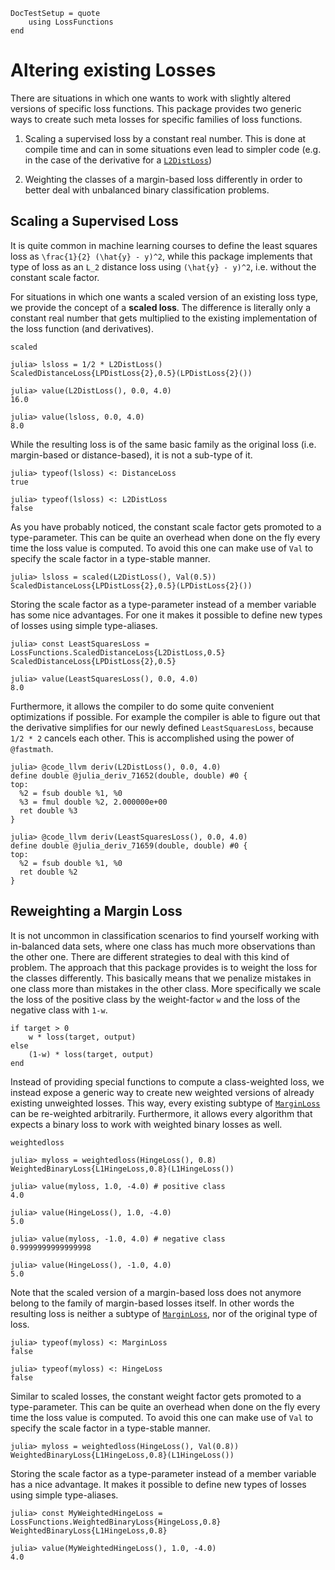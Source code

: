 ```@meta
DocTestSetup = quote
    using LossFunctions
end
```

# Altering existing Losses

There are situations in which one wants to work with slightly
altered versions of specific loss functions. This package
provides two generic ways to create such meta losses for specific
families of loss functions.

1. Scaling a supervised loss by a constant real number. This is
   done at compile time and can in some situations even lead to
   simpler code (e.g. in the case of the derivative for a
   [`L2DistLoss`](@ref))

2. Weighting the classes of a margin-based loss differently in
   order to better deal with unbalanced binary classification
   problems.

## Scaling a Supervised Loss

It is quite common in machine learning courses to define the
least squares loss as ``\frac{1}{2} (\hat{y} - y)^2``, while this
package implements that type of loss as an ``L_2`` distance loss
using ``(\hat{y} - y)^2``, i.e. without the constant scale
factor.

For situations in which one wants a scaled version of an existing
loss type, we provide the concept of a **scaled loss**. The
difference is literally only a constant real number that gets
multiplied to the existing implementation of the loss function
(and derivatives).

```@docs
scaled
```

```jldoctest scaled
julia> lsloss = 1/2 * L2DistLoss()
ScaledDistanceLoss{LPDistLoss{2},0.5}(LPDistLoss{2}())

julia> value(L2DistLoss(), 0.0, 4.0)
16.0

julia> value(lsloss, 0.0, 4.0)
8.0
```

While the resulting loss is of the same basic family as the
original loss (i.e. margin-based or distance-based), it is not a
sub-type of it.

```jldoctest scaled
julia> typeof(lsloss) <: DistanceLoss
true

julia> typeof(lsloss) <: L2DistLoss
false
```

As you have probably noticed, the constant scale factor gets
promoted to a type-parameter. This can be quite an overhead when
done on the fly every time the loss value is computed. To avoid
this one can make use of `Val` to specify the scale factor in a
type-stable manner.

```jldoctest
julia> lsloss = scaled(L2DistLoss(), Val(0.5))
ScaledDistanceLoss{LPDistLoss{2},0.5}(LPDistLoss{2}())
```

Storing the scale factor as a type-parameter instead of a member
variable has some nice advantages. For one it makes it possible
to define new types of losses using simple type-aliases.

```jldoctest
julia> const LeastSquaresLoss = LossFunctions.ScaledDistanceLoss{L2DistLoss,0.5}
ScaledDistanceLoss{LPDistLoss{2},0.5}

julia> value(LeastSquaresLoss(), 0.0, 4.0)
8.0
```

Furthermore, it allows the compiler to do some quite convenient
optimizations if possible. For example the compiler is able to
figure out that the derivative simplifies for our newly defined
`LeastSquaresLoss`, because `1/2 * 2` cancels each other.
This is accomplished using the power of `@fastmath`.

```julia-repl
julia> @code_llvm deriv(L2DistLoss(), 0.0, 4.0)
define double @julia_deriv_71652(double, double) #0 {
top:
  %2 = fsub double %1, %0
  %3 = fmul double %2, 2.000000e+00
  ret double %3
}

julia> @code_llvm deriv(LeastSquaresLoss(), 0.0, 4.0)
define double @julia_deriv_71659(double, double) #0 {
top:
  %2 = fsub double %1, %0
  ret double %2
}
```

## Reweighting a Margin Loss

It is not uncommon in classification scenarios to find yourself
working with in-balanced data sets, where one class has much more
observations than the other one. There are different strategies
to deal with this kind of problem. The approach that this package
provides is to weight the loss for the classes differently. This
basically means that we penalize mistakes in one class more than
mistakes in the other class. More specifically we scale the loss
of the positive class by the weight-factor ``w`` and the loss
of the negative class with ``1-w``.

```julia-repl
if target > 0
    w * loss(target, output)
else
    (1-w) * loss(target, output)
end
```


Instead of providing special functions to compute a
class-weighted loss, we instead expose a generic way to create
new weighted versions of already existing unweighted losses. This
way, every existing subtype of [`MarginLoss`](@ref) can be
re-weighted arbitrarily. Furthermore, it allows every algorithm
that expects a binary loss to work with weighted binary losses as
well.

```@docs
weightedloss
```

```jldoctest weighted
julia> myloss = weightedloss(HingeLoss(), 0.8)
WeightedBinaryLoss{L1HingeLoss,0.8}(L1HingeLoss())

julia> value(myloss, 1.0, -4.0) # positive class
4.0

julia> value(HingeLoss(), 1.0, -4.0)
5.0

julia> value(myloss, -1.0, 4.0) # negative class
0.9999999999999998

julia> value(HingeLoss(), -1.0, 4.0)
5.0
```

Note that the scaled version of a margin-based loss does not
anymore belong to the family of margin-based losses itself. In
other words the resulting loss is neither a subtype of
[`MarginLoss`](@ref), nor of the original type of loss.

```jldoctest weighted
julia> typeof(myloss) <: MarginLoss
false

julia> typeof(myloss) <: HingeLoss
false
```

Similar to scaled losses, the constant weight factor gets
promoted to a type-parameter. This can be quite an overhead when
done on the fly every time the loss value is computed. To avoid
this one can make use of `Val` to specify the scale factor in a
type-stable manner.

```jldoctest weighted
julia> myloss = weightedloss(HingeLoss(), Val(0.8))
WeightedBinaryLoss{L1HingeLoss,0.8}(L1HingeLoss())
```

Storing the scale factor as a type-parameter instead of a member
variable has a nice advantage. It makes it possible to define new
types of losses using simple type-aliases.

```jldoctest weighted
julia> const MyWeightedHingeLoss = LossFunctions.WeightedBinaryLoss{HingeLoss,0.8}
WeightedBinaryLoss{L1HingeLoss,0.8}

julia> value(MyWeightedHingeLoss(), 1.0, -4.0)
4.0
```
